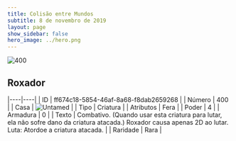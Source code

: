 ```yaml
---
title: Colisão entre Mundos
subtitle: 8 de novembro de 2019
layout: page
show_sidebar: false
hero_image: ../hero.png
---
```


![400](https://cdn.keyforgegame.com/media/card_front/pt/452_400_H6C9CQ69JCW8_pt.png)

## Roxador

|----|----|
| ID | ff674c18-5854-46af-8a68-f8dab2659268 |
| Número | 400 |
| Casa | ![Untamed](https://archonarcana.com/images/thumb/b/bd/Untamed.png/22px-Untamed.png "Indomados") |
| Tipo | Criatura |
| Atributos | Fera |
| Poder | 4 |
| Armadura | 0 |
| Texto | Combativo. (Quando usar esta criatura para lutar, ela não sofre dano da criatura atacada.) Roxador causa apenas 2D ao lutar. Luta: Atordoe a criatura atacada. |
| Raridade | Rara |
